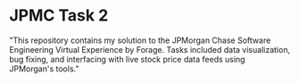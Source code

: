 # JPMC Task 2
"This repository contains my solution to the JPMorgan Chase Software Engineering Virtual Experience by Forage. Tasks included data visualization, bug fixing, and interfacing with live stock price data feeds using JPMorgan's tools."
